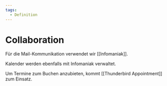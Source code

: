 ```yaml
---
tags:
  - Definition
---
```

# Collaboration

Für die Mail-Kommunikation verwendet wir [[Infomaniak]].

Kalender werden ebenfalls mit Infomaniak verwaltet.

Um Termine zum Buchen anzubieten, kommt [[Thunderbird Appointment]] zum Einsatz.